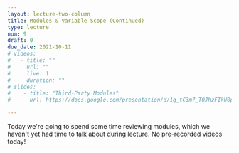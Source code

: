 ```yaml
---
layout: lecture-two-column
title: Modules & Variable Scope (Continued)
type: lecture
num: 9
draft: 0
due_date: 2021-10-11
# videos:
#   - title: ""
#     url: ""
#     live: 1
#     duration: ""
# slides: 
#    - title: "Third-Party Modules"
#      url: https://docs.google.com/presentation/d/1q_tC3m7_T0JhzFIkU0pFObpvYdvkZnXKWko5r28jCa0/edit?usp=sharing

---
```


Today we're going to spend some time reviewing modules, which we haven't yet had time to talk about during lecture. No pre-recorded videos today!